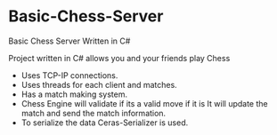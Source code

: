 # Basic-Chess-Server
Basic Chess Server Written in C#

Project written in C# allows you and your friends play Chess 
- Uses TCP-IP connections.
- Uses threads for each client and matches.
- Has a match making system.
- Chess Engine will validate if its a valid move if it is It will update the match and send the match information. 
- To serialize the data Ceras-Serializer is used.
